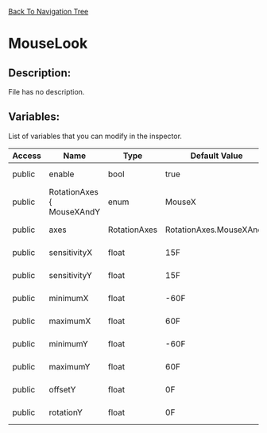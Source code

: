 [Back To Navigation Tree](https://wesleywh.github.io/GameDevRepo/docs/navigation.html)
# MouseLook

## Description:
File has no description.

## Variables:
List of variables that you can modify in the inspector.

|Access|Name|Type|Default Value|Description|
|---|---|---|---|---|
|public|enable|bool|true|No description.|
|public|RotationAxes { MouseXAndY|enum|MouseX|No description.|
|public|axes|RotationAxes|RotationAxes.MouseXAndY|No description.|
|public|sensitivityX|float|15F|No description.|
|public|sensitivityY|float|15F|No description.|
|public|minimumX|float|-60F|No description.|
|public|maximumX|float|60F|No description.|
|public|minimumY|float|-60F|No description.|
|public|maximumY|float|60F|No description.|
|public|offsetY|float|0F|No description.|
|public|rotationY|float|0F|No description.|
